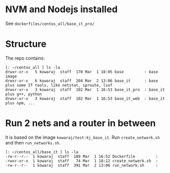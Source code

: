 # NVM and Nodejs installed

See `dockerfiles/centos_all/base_it_pro/`


# Structure

The repo contains:
```
[: ~/centos_all ] ls -la 
drwxr-xr-x   5 kowaraj  staff  170 Mar  1 18:05 base         : base image
drwxr-xr-x   6 kowaraj  staff  204 Mar  2 13:06 base_it      : base plus some IT tools, like netstat, iproute, lsof
drwxr-xr-x   3 kowaraj  staff  102 Mar  1 16:53 base_it_pro  : base_it plus g++, python
drwxr-xr-x   3 kowaraj  staff  102 Mar  1 16:53 base_it_web  : base_it plus npm, ...
```

# Run 2 nets and a router in between

It is based on the image `kowaraj/test:kj_base_it`. Run `create_network.sh` and then `run_networks.sh`.

```
[: ~/centos_all/base_it ] ls -la
-rw-r--r--  1 kowaraj  staff  189 Mar  1 16:52 Dockerfile         : 
-rwxr-xr-x  1 kowaraj  staff   74 Mar  1 18:12 create_network.sh  : 
-rw-r--r--  1 kowaraj  staff  391 Mar  2 13:06 run_network.sh     : 
```


